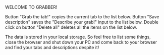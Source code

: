 WELCOME TO GRABBER!

Button "Grab the tab!" copies the current tab to the list below.
Button "Save description" saves the "Describe your grab!" input to the list below.
Double click on button "Delete all" deletes all the items on the list below.

The data is stored in your local storage. So feel free to list some things, close the browser and shut down your PC 
and come back to your browser and find your tabs and descriptions despite it!